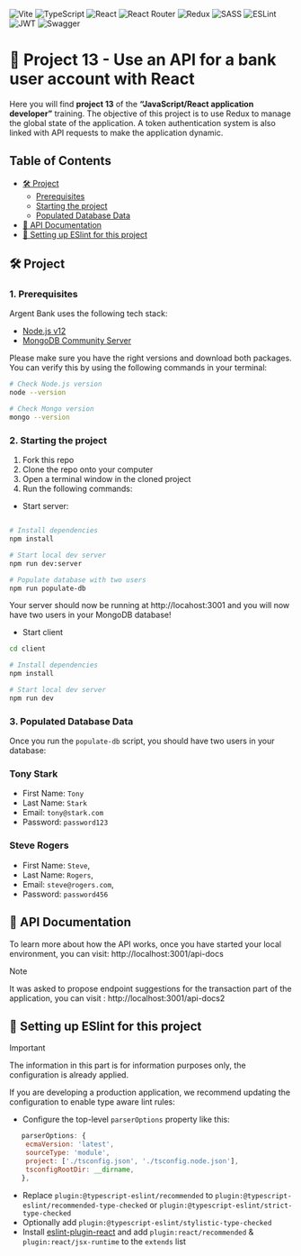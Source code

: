 ![Vite](https://img.shields.io/badge/vite-%23646CFF.svg?style=for-the-badge&logo=vite&logoColor=white)
![TypeScript](https://img.shields.io/badge/typescript-%23007ACC.svg?style=for-the-badge&logo=typescript&logoColor=white)
![React](https://img.shields.io/badge/react-%2320232a.svg?style=for-the-badge&logo=react&logoColor=%2361DAFB)
![React Router](https://img.shields.io/badge/React_Router-CA4245?style=for-the-badge&logo=react-router&logoColor=white)
![Redux](https://img.shields.io/badge/redux-%23593d88.svg?style=for-the-badge&logo=redux&logoColor=white)
![SASS](https://img.shields.io/badge/SASS-hotpink.svg?style=for-the-badge&logo=SASS&logoColor=white)
![ESLint](https://img.shields.io/badge/ESLint-4B3263?style=for-the-badge&logo=eslint&logoColor=white)
![JWT](https://img.shields.io/badge/JWT-black?style=for-the-badge&logo=JSON%20web%20tokens)
![Swagger](https://img.shields.io/badge/-Swagger-%23Clojure?style=for-the-badge&logo=swagger&logoColor=white)

# 🏦 Project 13 - Use an API for a bank user account with React

Here you will find **project 13** of the **“JavaScript/React application developer”** training. 
The objective of this project is to use Redux to manage the global state of the application. 
A token authentication system is also linked with API requests to make the application dynamic.

## Table of Contents

- [🛠️ Project](#%EF%B8%8F-project)
  - [Prerequisites](#1-prerequisites)
  - [Starting the project](#2-starting-the-project)
  - [Populated Database Data](#3-populated-database-data)
- [🔗 API Documentation](#-api-documentation)
- [🚧 Setting up ESlint for this project](#-setting-up-eslint-for-this-project)


## 🛠️ Project

### 1. Prerequisites

Argent Bank uses the following tech stack:

- [Node.js v12](https://nodejs.org/en/)
- [MongoDB Community Server](https://www.mongodb.com/try/download/community)

Please make sure you have the right versions and download both packages. You can verify this by using the following commands in your terminal:

```bash
# Check Node.js version
node --version

# Check Mongo version
mongo --version
```

### 2. Starting the project

1. Fork this repo
1. Clone the repo onto your computer
1. Open a terminal window in the cloned project
1. Run the following commands:

- Start server:
```bash

# Install dependencies
npm install

# Start local dev server
npm run dev:server

# Populate database with two users
npm run populate-db
```

Your server should now be running at http://locahost:3001 and you will now have two users in your MongoDB database!

- Start client
```bash
cd client

# Install dependencies
npm install

# Start local dev server
npm run dev

```

### 3. Populated Database Data

Once you run the `populate-db` script, you should have two users in your database:

### Tony Stark

- First Name: `Tony`
- Last Name: `Stark`
- Email: `tony@stark.com`
- Password: `password123`

### Steve Rogers

- First Name: `Steve`,
- Last Name: `Rogers`,
- Email: `steve@rogers.com`,
- Password: `password456`

## 🔗 API Documentation

To learn more about how the API works, once you have started your local environment, you can visit: http://localhost:3001/api-docs

> [!NOTE]  
> It was asked to propose endpoint suggestions for the transaction part of the application, you can visit : http://localhost:3001/api-docs2

## 🚧 Setting up ESlint for this project

> [!IMPORTANT]  
> The information in this part is for information purposes only, the configuration is already applied.

If you are developing a production application, we recommend updating the configuration to enable type aware lint rules:

- Configure the top-level `parserOptions` property like this:

```js
   parserOptions: {
    ecmaVersion: 'latest',
    sourceType: 'module',
    project: ['./tsconfig.json', './tsconfig.node.json'],
    tsconfigRootDir: __dirname,
   },
```

- Replace `plugin:@typescript-eslint/recommended` to `plugin:@typescript-eslint/recommended-type-checked` or `plugin:@typescript-eslint/strict-type-checked`
- Optionally add `plugin:@typescript-eslint/stylistic-type-checked`
- Install [eslint-plugin-react](https://github.com/jsx-eslint/eslint-plugin-react) and add `plugin:react/recommended` & `plugin:react/jsx-runtime` to the `extends` list